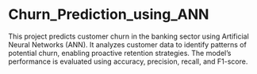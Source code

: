 # Churn_Prediction_using_ANN
This project predicts customer churn in the banking sector using Artificial Neural Networks (ANN). It analyzes customer data to identify patterns of potential churn, enabling proactive retention strategies. The model’s performance is evaluated using accuracy, precision, recall, and F1-score.
